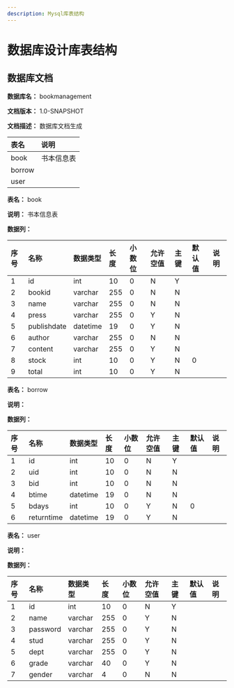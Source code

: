 ```yaml
---
description: Mysql库表结构
---
```


# 数据库设计库表结构

## 数据库文档

**数据库名：** bookmanagement

**文档版本：** 1.0-SNAPSHOT

**文档描述：** 数据库文档生成

| 表名 | 说明 |
| :--- | :--- |
| book | 书本信息表 |
| borrow |  |
| user |  |

**表名：** book

**说明：** 书本信息表

**数据列：**

| 序号 | 名称 | 数据类型 | 长度 | 小数位 | 允许空值 | 主键 | 默认值 | 说明 |
| :--- | :--- | :--- | :--- | :--- | :--- | :--- | :--- | :--- |
| 1 | id | int | 10 | 0 | N | Y |  |  |
| 2 | bookid | varchar | 255 | 0 | N | N |  |  |
| 3 | name | varchar | 255 | 0 | N | N |  |  |
| 4 | press | varchar | 255 | 0 | Y | N |  |  |
| 5 | publishdate | datetime | 19 | 0 | Y | N |  |  |
| 6 | author | varchar | 255 | 0 | N | N |  |  |
| 7 | content | varchar | 255 | 0 | Y | N |  |  |
| 8 | stock | int | 10 | 0 | Y | N | 0 |  |
| 9 | total | int | 10 | 0 | Y | N |  |  |

**表名：** borrow

**说明：**

**数据列：**

| 序号 | 名称 | 数据类型 | 长度 | 小数位 | 允许空值 | 主键 | 默认值 | 说明 |
| :--- | :--- | :--- | :--- | :--- | :--- | :--- | :--- | :--- |
| 1 | id | int | 10 | 0 | N | Y |  |  |
| 2 | uid | int | 10 | 0 | N | N |  |  |
| 3 | bid | int | 10 | 0 | N | N |  |  |
| 4 | btime | datetime | 19 | 0 | N | N |  |  |
| 5 | bdays | int | 10 | 0 | Y | N | 0 |  |
| 6 | returntime | datetime | 19 | 0 | Y | N |  |  |

**表名：** user

**说明：**

**数据列：**

| 序号 | 名称 | 数据类型 | 长度 | 小数位 | 允许空值 | 主键 | 默认值 | 说明 |
| :--- | :--- | :--- | :--- | :--- | :--- | :--- | :--- | :--- |
| 1 | id | int | 10 | 0 | N | Y |  |  |
| 2 | name | varchar | 255 | 0 | Y | N |  |  |
| 3 | password | varchar | 255 | 0 | Y | N |  |  |
| 4 | stud | varchar | 255 | 0 | Y | N |  |  |
| 5 | dept | varchar | 255 | 0 | Y | N |  |  |
| 6 | grade | varchar | 40 | 0 | Y | N |  |  |
| 7 | gender | varchar | 4 | 0 | N | N |  |  |

